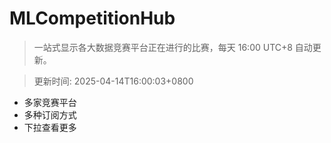 # MLCompetitionHub

> 一站式显示各大数据竞赛平台正在进行的比赛，每天 16:00 UTC+8 自动更新。
  
> 更新时间: 2025-04-14T16:00:03+0800 

* 多家竞赛平台
* 多种订阅方式
* 下拉查看更多